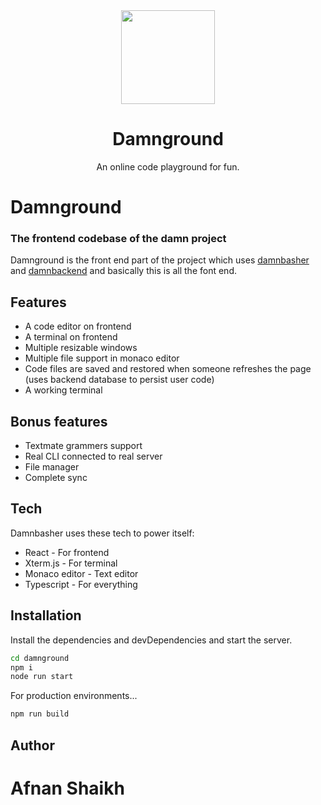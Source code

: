 <div align="center">
  <img width="150px" src="https://yt3.ggpht.com/ytc/AAUvwnjJzxp8COuChc2Iccn41G1sBr9DRbFpR3jeo9shvw=s900-c-k-c0x00ffffff-no-rj"/>
    <h1>Damnground</h1>

  <p>An online code playground for fun.</p>
</div>

# Damnground

### The frontend codebase of the damn project

Damnground is the front end part of the project which uses [damnbasher](https://github.com/IamAfnanSk/damnbasher) and [damnbackend](https://github.com/IamAfnanSk/damnbackend) and basically this is all the font end.

## Features

- A code editor on frontend
- A terminal on frontend
- Multiple resizable windows
- Multiple file support in monaco editor
- Code files are saved and restored when someone refreshes the page (uses backend database to persist user code)
- A working terminal

## Bonus features

- Textmate grammers support
- Real CLI connected to real server
- File manager
- Complete sync

## Tech

Damnbasher uses these tech to power itself:

- React - For frontend
- Xterm.js - For terminal
- Monaco editor - Text editor
- Typescript - For everything

## Installation

Install the dependencies and devDependencies and start the server.

```sh
cd damnground
npm i
node run start
```

For production environments...

```sh
npm run build
```

## Author

# Afnan Shaikh
